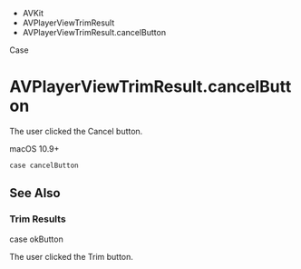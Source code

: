 

- AVKit
- AVPlayerViewTrimResult
-  AVPlayerViewTrimResult.cancelButton 

Case

# AVPlayerViewTrimResult.cancelButton

The user clicked the Cancel button.

macOS 10.9+

``` source
case cancelButton
```

## See Also

### Trim Results

case okButton

The user clicked the Trim button.

